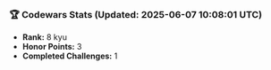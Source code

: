 ### 🏆 Codewars Stats (Updated: 2025-06-07 10:08:01 UTC)

- **Rank:** 8 kyu
- **Honor Points:** 3
- **Completed Challenges:** 1
